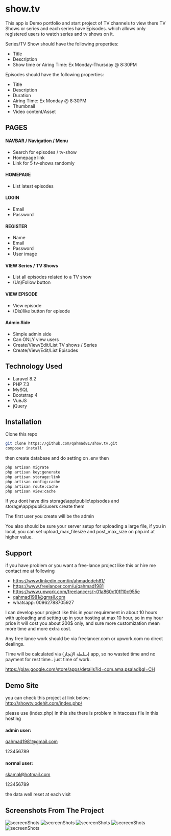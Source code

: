 # show.tv
This app is Demo portfolio and start project of TV channels to view there TV Shows or series and each series have Episodes. which allows only registered users to watch series and tv shows on it.

Series/TV Show should have the following properties:
- Title
- Description
- Show time or Airing Time: Ex Monday-Thursday @ 8:30PM

Episodes should have the following properties:
- Title 
- Description
- Duration
- Airing Time: Ex Monday @ 8:30PM
- Thumbnail
- Video content/Asset

## PAGES

#### NAVBAR / Navigation / Menu
- Search for episodes / tv-show
- Homepage link
- Link for 5 tv-shows randomly 

#### HOMEPAGE
- List latest episodes

#### LOGIN
- Email
- Password

#### REGISTER
- Name
- Email
- Password
- User image

#### VIEW Series / TV Shows
- List all episodes related to a TV show 
- (Un)Follow button

#### VIEW EPISODE 
- View episode
- (Dis)like button for episode

#### Admin Side
- Simple admin side
- Can ONLY view users
- Create/View/Edit/List TV shows / Series 
- Create/View/Edit/List Episodes

## Technology Used
-	Laravel 8.2
-	PHP 7.3
-	MySQL
-	Bootstrap 4
-	VueJS
-	jQuery

## Installation 
Clone this repo

```sh
git clone https://github.com/qahmad81/show.tv.git
composer install
```

then create database and do setting on .env then

```sh
php artisan migrate
php artisan key:generate
php artisan storage:link
php artisan config:cache
php artisan route:cache
php artisan view:cache
```
If you dont have dirs storage\app\public\episodes and storage\app\public\users create them

The first user you create will be the admin

You also should be sure your server setup for uploading a large file, if you in local, you can set upload_max_filesize and post_max_size on php.int at higher value.

## Support
if you have problem or you want a free-lance project like this or hire me contact me at following 
- https://www.linkedin.com/in/ahmadodeh81/
- https://www.freelancer.com/u/qahmad1981
- https://www.upwork.com/freelancers/~01a860c10ff10c955e
- qahmad1981@gmail.com
- whatsapp: 00962788705927

I can develop your project like this in your requirement in about 10 hours with uploading and setting up in your hosting at max 10 hour, so in my hour price it will cost you about 200$ only, and sure more customization mean more time and more extra cost.

Any free lance work should be via freelancer.com or upwork.com no direct dealings.

Time will be calculated via (سلطة الإنجاز) app, so no wasted time and no payment for rest time.. just time of work.

https://play.google.com/store/apps/details?id=com.ama.psalad&gl=CH


## Demo Site
you can check this project at link below:
http://showtv.odehit.com/index.php/

please use (index.php) in this site there is problem in htaccess file in this hosting
#### admin user:

qahmad1981@gmail.com

123456789


#### normal user:

skamal@hotmail.com

123456789

the data well reset at each visit

## Screenshots From The Project
![secreenShots](docs/home-page.png)
![secreenShots](docs/series.png)
![secreenShots](docs/episode.png)
![secreenShots](docs/episode-list.png)
![secreenShots](docs/add-episode.png)
